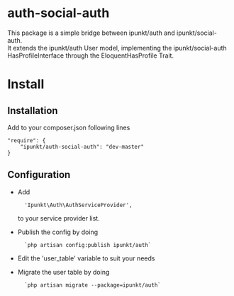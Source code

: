 auth-social-auth
================

This package is a simple bridge between ipunkt/auth and ipunkt/social-auth.  
It extends the ipunkt/auth User model, implementing the ipunkt/social-auth HasProfileInterface through the EloquentHasProfile Trait.  

# Install

## Installation

Add to your composer.json following lines

	"require": {
		"ipunkt/auth-social-auth": "dev-master"
	}

## Configuration

- Add 

        'Ipunkt\Auth\AuthServiceProvider',
    
    to your service provider list.  
- Publish the config by doing

        `php artisan config:publish ipunkt/auth`
	
- Edit the 'user_table' variable to suit your needs
- Migrate the user table by doing

        `php artisan migrate --package=ipunkt/auth`

